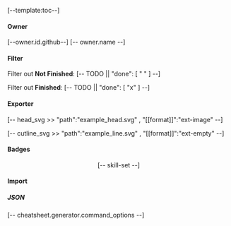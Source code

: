 <!--- This is a Simple Example Shows Main Features of this Generator -->

[--template:toc--]

#### Owner
[--owner.id.github--]
[-- owner.name --]

#### Filter 

Filter out **Not Finished**:
[-- TODO ||  "done": [ " " ] --]

Filter out **Finished**:
[-- TODO ||  "done": [ "x" ] --]

#### Exporter 
[-- head_svg  >> "path":"example_head.svg" , "[[format]]":"ext-image" --]

<!-- * Export Cutline Image -->
[-- cutline_svg  >> "path":"example_line.svg" , "[[format]]":"ext-empty" --]

#### Badges 
<!-- * Skill Set -->
<p align="center">
[-- skill-set --]
</p>



#### Import
##### JSON
[-- cheatsheet.generator.command_options --]
